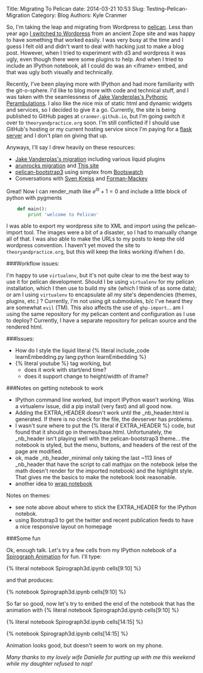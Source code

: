 Title: Migrating To Pelican
date: 2014-03-21 10:53
Slug: Testing-Pelican-Migration
Category: Blog
Authors: Kyle Cranmer


So, I'm taking the leap and migrating from Wordpress to 
[pelican](http://getpelican.com). 
Less than year ago [I switched to Wordpress](/2013/06/next-up-flask/) from an ancient Zope site and was 
happy to have something that worked easily.  I was very busy at the time 
and I guess I felt old and didn't want to deal with hacking just to make
a blog post.  However, when I tried to experiment with d3 and wordpress it
was ugly, even though there were some plugins to help.  And when I tried to
include an IPython notebook, all I could do was an <iframe\> embed, and that
was ugly both visually and technically.

Recently, I've been playing more with IPython and had more familiarity with 
the git-o-sphere.  I'd like to blog more with code and technical stuff, and I was taken
with the seamlessness of [Jake  Vanderplas's Pythonic Perambulations](http://jakevdp.github.io). 
I also like the nice mix of static html and dynamic widgets and services, 
so I decided to give it a go.  Currently, the site is being published to GitHub 
pages at `cranmer.github.io`, but I'm going switch it over to `theoryandpractice.org` 
soon.  I'm still conflicted if I should use GitHub's hosting or my current hosting 
service since I'm paying for a [flask server](http://flask.theoryandpractice.org) 
and I don't plan on giving that up.

Anyways, I'll say I drew heavily on these resources:

- [Jake  Vanderplas's migration](http://jakevdp.github.io/blog/2013/05/07/migrating-from-octopress-to-pelican/) including various liquid plugins
- [arunrocks migration](http://arunrocks.com/moving-blogs-to-pelican/) and  [This site](http://martinbrochhaus.com/pelican2.html)
- [pelican-bootstrap3](https://github.com/DandyDev/pelican-bootstrap3) using simplex from [Bootswatch](http://bootswatch.com)
- Conversations with [Sven Kreiss](http://www.svenkreiss.com) and [Forman-Mackey](http://dan.iel.fm)

Great! Now I can render\_math like $e^{i\pi}+1 = 0$ and include a little block of python with pygments

```python
    def main():
        print 'welcome to Pelican'
```

I was able to export my wordpress site to XML and import using the pelican-import tool.  The images were a bit of a disaster, so I had to manually change all of that. I was also able to make the URLs to my posts to keep the old wordpress convention. I haven't yet moved the site to `theoryandpractice.org`, but this will keep the links working if/when I do.  

###Workflow issues:

I'm happy to use `virtualenv`, but it's not quite clear to me the best way to use it for pelican development. Should I be using `virtualenv` for my pelican installation, which I then use to build my site (which I think of as some data); or am I using `virtualenv` to encapsulate all my site's dependencies (themes, plugins, etc.) ? Currently, I'm not using git submodules, b/c I've heard they are somewhat `evil` (TM). This also affects the use of `ghp-import`... am I using the same repository for my pelican content and configuration as I use to deploy?  Currently, I have a separate repository for pelican source and the rendered html.


###Issues:

- How do I style the liquid literal {% literal include_code learnEmbedding.py lang:python learnEmbedding %}
- {% literal youtube %} tag working, but
    - does it work with start/end time?
    - does it support change to height/width of iframe?

###Notes on getting notebook to work

- IPython command line worked, but import IPython wasn't working. Was a virtualenv issue, did a pip install (very fast) and all good now. 
- Adding the EXTRA_HEADER doesn't work until the _nb_header.html is generated. If there is no check for the file, the devserver has problems. 
- I wasn't sure where to put the {% literal if EXTRA_HEADER %} code, but found that it should go in themes/base.html. Unfortunately, the _nb_header isn't playing well with the pelican-bootstrap3 theme... the notebook is styled, but the menu, buttons, and headers of the rest of the page are modified.
- ok, made _nb_header_minimal only taking the last ~113 lines of _nb_header that have the script to call mathjax on the notebook (else the math doesn't render for the imported notebook) and the highlight style. That gives me the basics to make the notebook look reasonable.
- another idea to [wrap notebook](https://twitter.com/minrk/status/448164391242829824)

Notes on themes:

- see note above about where to stick the EXTRA_HEADER for the IPython notebok.
- using Bootstrap3 to get the twitter  and recent publication feeds to have a nice responsive layout on homepage

###Some fun

Ok, enough talk. Let's try a few cells from my IPython notebook of a [Spirograph Animation](http://nbviewer.ipython.org/url/cranmer.github.io/downloads/notebooks/Spirograph3d.ipynb?create=1) for fun.  I'll type:

{% literal notebook Spirograph3d.ipynb cells[9:10] %}

and that produces:
 

{% notebook Spirograph3d.ipynb cells[9:10] %}

So far so good, now let's try to embed the end of the notebook that has the animation with 
{% literal notebook Spirograph3d.ipynb cells[9:10] %}

{% literal notebook Spirograph3d.ipynb cells[14:15] %}

{% notebook Spirograph3d.ipynb cells[14:15] %}

Animation looks good, but doesn't seem to work on my phone. 

_Many thanks to my lovely wife Danielle for putting up with me this weekend while my daughter refused to nap!_


<!--

test notebook

-->